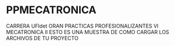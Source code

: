 # PPMECATRONICA
CARRERA UFIdet ORAN PRACTICAS PROFESIONALIZANTES VI MECATRONICA II
ESTO ES UNA MUESTRA DE COMO CARGAR LOS ARCHIVOS DE TU PROYECTO
